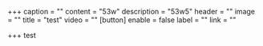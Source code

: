+++
caption = ""
content = "53w"
description = "53w5"
header = ""
image = ""
title = "test"
video = ""
[button]
enable = false
label = ""
link = ""

+++
test